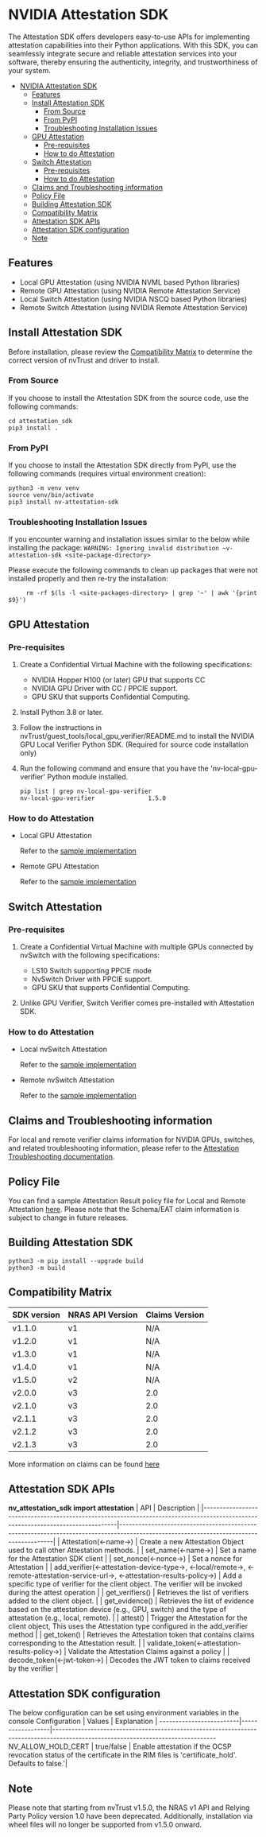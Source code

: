 # NVIDIA Attestation SDK

The Attestation SDK offers developers easy-to-use APIs for implementing attestation capabilities into their Python applications. With this SDK, you can seamlessly integrate secure and reliable attestation services into your software, thereby ensuring the authenticity, integrity, and trustworthiness of your system.

- [NVIDIA Attestation SDK](#nvidia-attestation-sdk)
  - [Features](#features)
  - [Install Attestation SDK](#install-attestation-sdk)
    - [From Source](#from-source)
    - [From PyPI](#from-pypi)
    - [Troubleshooting Installation Issues](#troubleshooting-installation-issues)
  - [GPU Attestation](#gpu-attestation)
    - [Pre-requisites](#pre-requisites)
    - [How to do Attestation](#how-to-do-attestation)
  - [Switch Attestation](#switch-attestation)
    - [Pre-requisites](#pre-requisites-1)
    - [How to do Attestation](#how-to-do-attestation-1)
  - [Claims and Troubleshooting information](#claims-and-troubleshooting-information)
  - [Policy File](#policy-file)
  - [Building Attestation SDK](#building-attestation-sdk)
  - [Compatibility Matrix](#compatibility-matrix)
  - [Attestation SDK APIs](#attestation-sdk-apis)
  - [Attestation SDK configuration](#attestation-sdk-configuration)
  - [Note](#note)

## Features

- Local GPU Attestation (using NVIDIA NVML based Python libraries)
- Remote GPU Attestation (using NVIDIA Remote Attestation Service)
- Local Switch Attestation (using NVIDIA NSCQ based Python libraries)
- Remote Switch Attestation (using NVIDIA Remote Attestation Service)

## Install Attestation SDK

Before installation, please review the [Compatibility Matrix](#compatibility-matrix) to determine the correct version of nvTrust and driver to install.

### From Source

If you choose to install the Attestation SDK from the source code, use the following commands:

    cd attestation_sdk
    pip3 install .

### From PyPI

If you choose to install the Attestation SDK directly from PyPI, use the following commands (requires virtual environment creation):

    python3 -m venv venv
    source venv/bin/activate
    pip3 install nv-attestation-sdk

### Troubleshooting Installation Issues

If you encounter warning and installation issues similar to the below while installing the package:
`WARNING: Ignoring invalid distribution ~v-attestation-sdk <site-package-directory>`
     
Please execute the following commands to clean up packages that were not installed properly and then re-try the installation:
         
         rm -rf $(ls -l <site-packages-directory> | grep '~' | awk '{print $9}')

## GPU Attestation

### Pre-requisites

1. Create a Confidential Virtual Machine with the following specifications:
      - NVIDIA Hopper H100 (or later) GPU that supports CC
      - NVIDIA GPU Driver with CC / PPCIE support.
      - GPU SKU that supports Confidential Computing.

2. Install Python 3.8 or later.

3. Follow the instructions in nvTrust/guest_tools/local_gpu_verifier/README.md to install the NVIDIA GPU Local Verifier Python SDK. (Required for source code installation only) 
   
4. Run the following command and ensure that you have the 'nv-local-gpu-verifier' Python module installed.
    ```
    pip list | grep nv-local-gpu-verifier
    nv-local-gpu-verifier               1.5.0
    ```

### How to do Attestation

- Local GPU Attestation

  Refer to the [sample implementation](https://github.com/NVIDIA/nvtrust/blob/main/guest_tools/attestation_sdk/tests/LocalGPUTest.py)

- Remote GPU Attestation

  Refer to the [sample implementation](https://github.com/NVIDIA/nvtrust/blob/main/guest_tools/attestation_sdk/tests/RemoteGPUTest.py)

## Switch Attestation

### Pre-requisites

1. Create a Confidential Virtual Machine with multiple GPUs connected by nvSwitch with the following specifications:
      - LS10 Switch supporting PPCIE mode
      - NvSwitch Driver with PPCIE support.
      - GPU SKU that supports Confidential Computing.

2. Unlike GPU Verifier, Switch Verifier comes pre-installed with Attestation SDK.

### How to do Attestation

- Local nvSwitch Attestation

  Refer to the [sample implementation](tests/LocalSwitchTest.py)

- Remote nvSwitch Attestation

  Refer to the [sample implementation](tests/RemoteSwitchTest_v3.py)

## Claims and Troubleshooting information

For local and remote verifier claims information for NVIDIA GPUs, switches, and related troubleshooting information, please refer to the [Attestation Troubleshooting documentation](../attestation_troubleshooting_guide.md).

## Policy File

You can find a sample Attestation Result policy file for Local and Remote Attestation [here](tests/policies/).
Please note that the Schema/EAT claim information is subject to change in future releases.

## Building Attestation SDK

    python3 -m pip install --upgrade build
    python3 -m build

## Compatibility Matrix 

SDK version     | NRAS API Version | Claims Version
--------------- |-----------------|----------------
v1.1.0          | v1              | N/A
v1.2.0          | v1              | N/A
v1.3.0          | v1              | N/A
v1.4.0          | v1              | N/A
v1.5.0          | v2              | N/A
v2.0.0          | v3              | 2.0
v2.1.0          | v3              | 2.0
v2.1.1          | v3              | 2.0
v2.1.2          | v3              | 2.0
v2.1.3          | v3              | 2.0

More information on claims can be found [here](https://github.com/NVIDIA/nvtrust/blob/main/guest_tools/attestation_troubleshooting_guide.md)

## Attestation SDK APIs

**nv_attestation_sdk import attestation**
| API                                                                                                                             | Description                                                                                                                           |
|---------------------------------------------------------------------------------------------------------------------------------|---------------------------------------------------------------------------------------------------------------------------------------|
| Attestation(<-name->)                                                                                                           | Create a new Attestation Object used to call other Attestation methods.                                                               |
| set_name(<-name->)                                                                                                              | Set a name for the Attestation SDK client                                                                                             |
| set_nonce(<-nonce->)                                                                                                            | Set a nonce for Attestation                                                                                                           |
| add_verifier(<-attestation-device-type->, <-local/remote->, <-remote-attestation-service-url->, <-attestation-results-policy->) | Add a specific type of verifier for the client object. The verifier will be invoked during the attest operation                       |
| get_verifiers()                                                                                                                 | Retrieves the list of verifiers added to the client object.                                                                              |
| get_evidence()                                                                                                                  | Retrieves the list of evidence based on the attestation device (e.g., GPU, switch) and the type of attestation (e.g., local, remote). |
| attest()                                                                                                                        | Trigger the Attestation for the client object, This uses the Attestation type configured in the add_verifier method                           |
| get_token()                                                                                                                     | Retrieves the Attestation token that contains claims corresponding to the Attestation result.                                             |
| validate_token(<-attestation-results-policy->)                                                                                  | Validate the Attestation Claims against a policy                                                                                      |
| decode_token(<-jwt-token->)                                                                                                     | Decodes the JWT token to claims received by the verifier                                                                              |
## Attestation SDK configuration
The below configuration can be set using environment variables in the console
Configuration            | Values           |                                   Explanation                                                                                  |
-------------------------|------------------|---------------------------------------------------------------------------------------------------------------------------------
NV_ALLOW_HOLD_CERT       | true/false       | Enable attestation if the OCSP revocation status of the certificate in the RIM files is 'certificate_hold'. Defaults to false.'|

## Note
Please note that starting from nvTrust v1.5.0, the NRAS v1 API and Relying Party Policy version 1.0 have been deprecated. Additionally, installation via wheel files will no longer be supported from v1.5.0 onward.